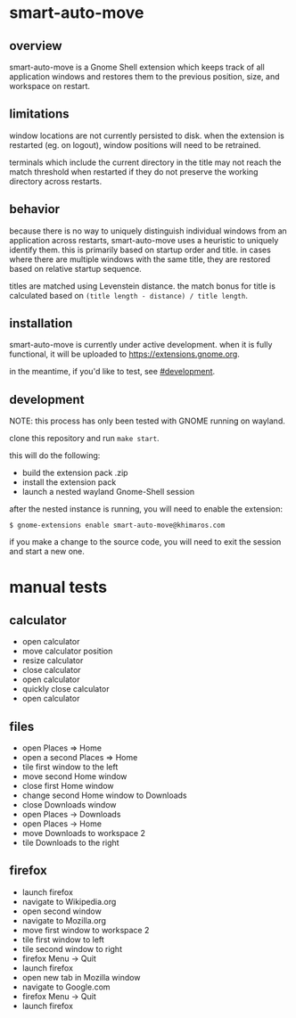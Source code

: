 # smart-auto-move

## overview

smart-auto-move is a Gnome Shell extension which keeps track of all application windows and restores them to the previous position, size, and workspace on restart.

## limitations

window locations are not currently persisted to disk. when the extension is restarted (eg. on logout), window positions will need to be retrained.

terminals which include the current directory in the title may not reach the match threshold when restarted if they do not preserve the working directory across restarts.

## behavior

because there is no way to uniquely distinguish individual windows from an application across restarts, smart-auto-move uses a heuristic to uniquely identify them. this is primarily based on startup order and title. in cases where there are multiple windows with the same title, they are restored based on relative startup sequence.

titles are matched using Levenstein distance. the match bonus for title is calculated based on `(title length - distance) / title length`.

## installation

smart-auto-move is currently under active development. when it is fully functional, it will be uploaded to https://extensions.gnome.org.

in the meantime, if you'd like to test, see [#development](#development).

## development

NOTE: this process has only been tested with GNOME running on wayland.

clone this repository and run `make start`.

this will do the following:

- build the extension pack .zip
- install the extension pack
- launch a nested wayland Gnome-Shell session

after the nested instance is running, you will need to enable the extension:

```
$ gnome-extensions enable smart-auto-move@khimaros.com
```

if you make a change to the source code, you will need to exit the session and start a new one.

# manual tests

## calculator

- open calculator
- move calculator position
- resize calculator
- close calculator
- open calculator
- quickly close calculator
- open calculator

## files

- open Places => Home
- open a second Places => Home
- tile first window to the left
- move second Home window
- close first Home window
- change second Home window to Downloads
- close Downloads window
- open Places -> Downloads
- open Places -> Home
- move Downloads to workspace 2
- tile Downloads to the right

## firefox

- launch firefox
- navigate to Wikipedia.org
- open second window
- navigate to Mozilla.org
- move first window to workspace 2
- tile first window to left
- tile second window to right
- firefox Menu -> Quit
- launch firefox
- open new tab in Mozilla window
- navigate to Google.com
- firefox Menu -> Quit
- launch firefox